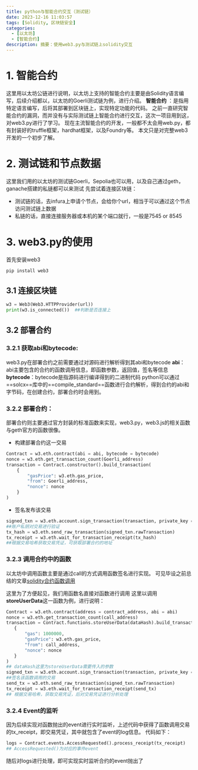 ```yaml
---
title: python与智能合约交互（测试链）
date: 2023-12-16 11:03:57
tags: [Solidity, 区块链安全]
categories:
  - [以太坊]
  - [智能合约]
description: 摘要：使用web3.py与测试链上solidity交互
---
```


# 1. 智能合约
这里用以太坊公链进行说明，以太坊上支持的智能合约主要是由Solidity语言编写，后续介绍都以，以太坊的Goerli测试链为例，进行介绍。
**智能合约** ：是指用特定语言编写，后将其部署到区块链上，实现特定功能的代码。
之前一直研究智能合约的漏洞，而并没有与实际测试链上智能合约进行交互，这次一项目用到这，对web3.py进行了学习。
现在主流智能合约的开发，一般都不太会用web.py，都有封装好的truffle框架，hardhat框架，以及Foundry等。
本文只是对完整web3开发的一个初步了解。
# 2. 测试链和节点数据
这里我们用的以太坊的测试链Goerli，Sepolia也可以用，以及自己通过geth，ganache搭建的私链都可以来测试
先尝试着连接区块链：
- 测试链的话，去infura上申请个节点，会给你个url，相当于可以通过这个节点访问测试链上数据
- 私链的话，直接连接服务器或本机的某个端口就行，一般是7545 or 8545
# 3. web3.py的使用
首先安装web3
```python
pip install web3
```
## 3.1 连接区块链
```python
w3 = Web3(Web3.HTTPProvider(url))
print(w3.is_connected())  ##判断是否连接上
```
## 3.2 部署合约
### 3.2.1 获取abi和bytecode:
web3.py在部署合约之前需要通过对源码进行解析得到其abi和bytecode
**abi**：abi主要包含的合约的函数调用信息，即函数参数，返回值，签名等信息
**bytecode**：bytecode是指源码进行编译得到的二进制代码
python可以通过==solcx==库中的==compile_standard==函数进行合约解析，得到合约的abi和字节码，在创建合约，部署合约时会用到。
### 3.2.2 部署合约：
部署合约则主要通过官方封装的标准函数来实现，web3.py，web3.js的相关函数与geth官方的函数很像。
- 构建部署合约这一交易
```python
Contract = w3.eth.contract(abi = abi, bytecode = bytecode)
nonce = w3.eth.get_transaction_count(Goerli_address)
transaction = Contract.constructor().build_transaction(
    {
        "gasPrice": w3.eth.gas_price,
        "from": Goerli_address,
        "nonce": nonce
    }
)
```
- 签名发布该交易
```python
signed_txn = w3.eth.account.sign_transaction(transaction, private_key = Goerli_privateKey)   
##账户私钥对交易进行验证
tx_hash = w3.eth.send_raw_transaction(signed_txn.rawTransaction)    
tx_receipt = w3.eth.wait_for_transaction_receipt(tx_hash)
##根据交易哈希获取交易凭证，可获取部署合约的地址
```
### 3.2.3 调用合约中的函数
以太坊中调用函数主要是通过call的方式调用函数签名进行实现。
可见毕设之前总结的文章[solidity合约函数调用](https://blog.csdn.net/m0_53689197/article/details/129721360?spm=1001.2014.3001.5502)

这里为了方便起见，我们用函数名直接对函数进行调用
这里以调用**storeUserData**这一函数为例，进行说明：
```python
Contract = w3.eth.contract(address = contract_address, abi = abi) 
nonce = w3.eth.get_transaction_count(call_address)
transaction = Contract.functions.storeUserData(dataHash).build_transaction(
   {
       "gas": 1000000,
       "gasPrice": w3.eth.gas_price,
       "from": call_address,
       "nonce": nonce 
   }
)
## dataHash这里为storeUserData需要传入的参数
signed_txn = w3.eth.account.sign_transaction(transaction, private_key = addressKey)
##签名该函数调用的交易
send_tx = w3.eth.send_raw_transaction(signed_txn.rawTransaction)
tx_receipt = w3.eth.wait_for_transaction_receipt(send_tx)
## 根据交易哈希，获取交易凭证，后对交易凭证进行分析处理
```
### 3.2.4 Event的监听
因为后续实现对函数抛出的event进行实时监听，上述代码中获得了函数调用交易的tx_receipt，即交易凭证，其中就包含了event的log信息。
代码如下：
```python
logs = Contract.events.AccessRequested().process_receipt(tx_receipt)
## AccessRequested()为对应的事件event
```
随后对logs进行处理，即可实现实时监听合约的event抛出了
